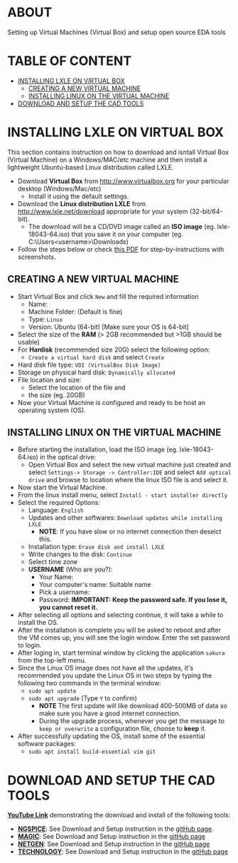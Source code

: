 # ABOUT
Setting up Virtual Machines (Virtual Box) and setup open source EDA tools

# TABLE OF CONTENT

- [INSTALLING LXLE ON VIRTUAL BOX](#installing-lxle-on-virtual-box)
  - [CREATING A NEW VIRTUAL MACHINE](#creating-a-new-virtual-machine)
  - [INSTALLING LINUX ON THE VIRTUAL MACHINE](#installing-linux-on-the-virtual-machine)
- [DOWNLOAD AND SETUP THE CAD TOOLS](#DOWNLOAD-AND-SETUP-THE-CAD-TOOLS)

# INSTALLING LXLE ON VIRTUAL BOX

This section contains instruction on how to download and isntall Virtual Box (Virtual Machine) on a Windows/MAC/etc machine and then install a lightweight Ubuntu-based Linux distribution called LXLE.

- Download **Virtual Box** from http://www.virtualbox.org  for your particular desktop (Windows/Mac/etc)
  - Install it using the default settings.
- Download the **Linux distribution LXLE** from   http://www.lxle.net/download  appropriate for your system (32-bit/64-bit).
  - The download will be a CD/DVD image called an **ISO image** (eg. lxle-18043-64.iso) that you save it on your computer (eg. C:\Users\<username>\Downloads)
- Follow the steps below or check [this PDF](https://www.dropbox.com/s/2lovix0ntsw8yfw/2020-0917-Open%20Source%20EDA%20Setup.pdf) for step-by-instructions with screenshots.

## CREATING A NEW VIRTUAL MACHINE

- Start Virtual Box and click `New` and fill the required information
  - Name: <ANY NAME>
  - Machine Folder: (Default is fine)
  - Type: `Linux`
  - Version: Ubuntu (64-bit) [Make sure your OS is 64-bit]
- Select the size of the **RAM** (> 2GB recommended but >1GB should be usable) 
- For **Hardisk** (recommended size 20G) select the following option:
  - `Create a virtual hard disk` and select `Create`
- Hard disk file type: `VDI (VirtualBox Disk Image)`
- Storage on physical hard disk: `Dynamically allocated`
- File location and size:
  - Select the location of the file and
  - the size (eg. 20GB)
- Now your Virtual Machine is configured and ready to be host an operating system (OS).

## INSTALLING LINUX ON THE VIRTUAL MACHINE

- Before starting the installation, load the ISO image (eg. lxle-18043-64.iso) in the optical drive:
  - Open Virtual Box and select the new virtual machine just created and select `Settings-> Storage -> Controller:IDE` and select `Add optical drive` and browse to location where the linux ISO file is and select it.
- Now start the Virtual Machine.
- From the linux install menu, select `Install - start installer directly`
- Select the required Options: 
  - Language: `English`
  - Updates and other softwares: `Download updates while installing LXLE`
    - **NOTE**: If you have slow or no internet connection then deselct this.
  - Installation type: `Erase disk and install LXLE`
  - Write changes to the disk: `Continue`
  - Select time zone
  - **USERNAME** (Who are you?):
    - Your Name: <ANY NAME>
    - Your computer's name: Suitable name
    - Pick a username: <Choose a simple username without any special character>
    - Password: **IMPORTANT: Keep the password safe. If you lose it, you cannot reset it.**
- After selecting all options and selecting continue, it will take a while to install the OS.
- After the installation is complete you will be asked to reboot and after the VM comes up, you will see the login window. Enter the set password to login.
- After loging in, start terminal window by clicking the application `sakura` from the top-left menu.
- Since the Linux OS image does not have all the updates, it's recommended you update the Linux OS in two steps by typing the following two commands in the terminal window:
  - `sudo apt update`
  - `sudo apt upgrade` (Type `Y` to confirm)
    - **NOTE** The first update will like download 400-500MB of data so make sure you have a good internet connection.
    - During the upgrade process, whenever you get the message to `keep or overwrite` a configuration file, choose to **keep** it.
- After successfully updating the OS, install some of the essential software packages:
  - `sudo apt install build-essential vim git`
  
# DOWNLOAD AND SETUP THE CAD TOOLS

[**YouTube Link**](https://www.youtube.com/watch?v=GUHCrM-v24w) demonstrating the download and install of the following tools:

- [**NGSPICE**](https://github.com/silicon-vlsi-org/eda-ngspice): See Download and Setup instruction in the [gitHub page](https://github.com/silicon-vlsi-org/eda-ngspice#downloading-&-setting-up-ngspice).
- [**MAGIC**](https://github.com/silicon-vlsi-org/eda-magic): See Download and Setup instruction in the [gitHub page](https://github.com/silicon-vlsi-org/eda-magic#downloading-&-setting-up-magic)
- [**NETGEN**](https://github.com/silicon-vlsi-org/eda-netgen): See Download and Setup instruction in the [gitHub page](https://github.com/silicon-vlsi-org/eda-netgen#downloading-&-setting-up-netgen)
- [**TECHNOLOGY**](https://github.com/silicon-vlsi-org/eda-technology): See Download and Setup instruction in the [gitHub page](https://github.com/silicon-vlsi-org/eda-technology)
